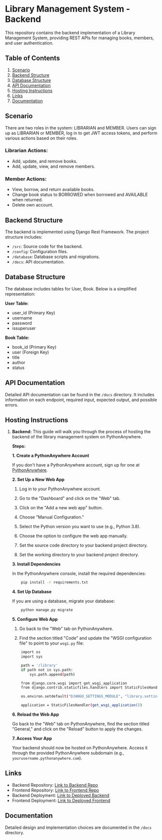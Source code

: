 # Library Management System - Backend

This repository contains the backend implementation of a Library Management System, providing REST APIs for managing books, members, and user authentication.

## Table of Contents
1. [Scenario](#scenario)
2. [Backend Structure](#backend-structure)
3. [Database Structure](#database-structure)
4. [API Documentation](#api-documentation)
5. [Hosting Instructions](#hosting-instructions)
6. [Links](#links)
7. [Documentation](#documentation)

## Scenario

There are two roles in the system: LIBRARIAN and MEMBER. Users can sign up as LIBRARIAN or MEMBER, log in to get JWT access tokens, and perform various actions based on their roles.

### Librarian Actions:
- Add, update, and remove books.
- Add, update, view, and remove members.

### Member Actions:
- View, borrow, and return available books.
- Change book status to BORROWED when borrowed and AVAILABLE when returned.
- Delete own account.

## Backend Structure

The backend is implemented using Django Rest Framework. The project structure includes:
- `/src`: Source code for the backend.
- `/config`: Configuration files.
- `/database`: Database scripts and migrations.
- `/docs`: API documentation.

## Database Structure

The database includes tables for User, Book. Below is a simplified representation:

**User Table:**
- user_id (Primary Key)
- username
- password
- issuperuser

**Book Table:**
- book_id (Primary Key)
- user (Foreign Key)
- title
- author
- status

## API Documentation

Detailed API documentation can be found in the `/docs` directory. It includes information on each endpoint, required input, expected output, and possible errors.

## Hosting Instructions

1. **Backend:**
This guide will walk you through the process of hosting the backend of the library management system on PythonAnywhere.

    **Steps:**

   **1. Create a PythonAnywhere Account**

   If you don't have a PythonAnywhere account, sign up for one at [PythonAnywhere](https://www.pythonanywhere.com/).

    **2. Set Up a New Web App**

   1. Log in to your PythonAnywhere account.

    2. Go to the "Dashboard" and click on the "Web" tab.

    3. Click on the "Add a new web app" button.

    4. Choose "Manual Configuration."

    5. Select the Python version you want to use (e.g., Python 3.8).

    6. Choose the option to configure the web app manually.

    7. Set the source code directory to your backend project directory.

    8. Set the working directory to your backend project directory.

    **3. Install Dependencies**

    In the PythonAnywhere console, install the required dependencies:

    ```bash
        pip install -r requirements.txt
    ```

    **4. Set Up Database**

   If you are using a database, migrate your database:

    ```bash
        python manage.py migrate
    ```

    **5. Configure Web App**

    1. Go back to the "Web" tab on PythonAnywhere.

    2. Find the section titled "Code" and update the "WSGI configuration file" to point to your `wsgi.py` file:

    ```bash
        import os
        import sys

        path = '/library'
        if path not in sys.path:
            sys.path.append(path)

        from django.core.wsgi import get_wsgi_application
        from django.contrib.staticfiles.handlers import StaticFilesHandler

        os.environ.setdefault("DJANGO_SETTINGS_MODULE", "library.settings")

        application = StaticFilesHandler(get_wsgi_application())
    ```

    **6. Reload the Web App**

    Go back to the "Web" tab on PythonAnywhere, find the section titled "General," and click on the "Reload" button to apply the changes.

    **7. Access Your App**

    Your backend should now be hosted on PythonAnywhere. Access it through the provided PythonAnywhere subdomain (e.g., `yourusername.pythonanywhere.com`).


## Links

- Backend Repository: [Link to Backend Repo](https://github.com/kiranrokkam09/library)
- Frontend Repository: [Link to Frontend Repo](https://github.com/kiranrokkam09/library_static)
- Backend Deployment: [Link to Deployed Backend](https://kiran1432.pythonanywhere.com/%5d)
- Frontend Deployment: [Link to Deployed Frontend](https://library-static-1owi.vercel.app/)

## Documentation

Detailed design and implementation choices are documented in the `/docs` directory.
